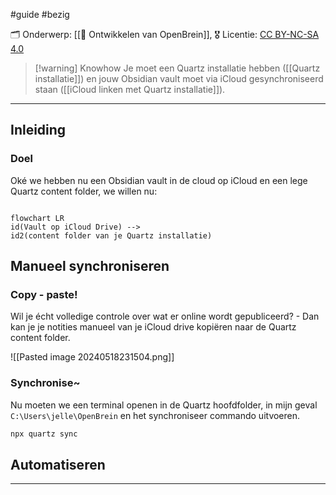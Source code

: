 #guide  #bezig

🗂️ Onderwerp:  [[🧠 Ontwikkelen van OpenBrein]], 
🎖️ Licentie: [CC BY-NC-SA 4.0](https://creativecommons.org/licenses/by-nc-sa/4.0/)


>[!warning] Knowhow
>Je moet een Quartz installatie hebben ([[Quartz installatie]]) en jouw Obsidian vault moet via iCloud gesynchroniseerd staan ([[iCloud linken met Quartz installatie]]).

---
## Inleiding
### Doel
Oké we hebben nu een Obsidian vault in de cloud op iCloud en een lege Quartz content folder, we willen nu:

```mermaid

flowchart LR 
id(Vault op iCloud Drive) --> 
id2(content folder van je Quartz installatie)
```
## Manueel synchroniseren
### Copy - paste!
Wil je écht volledige controle over wat er online wordt gepubliceerd? - Dan kan je je notities manueel van je iCloud drive kopiëren naar de Quartz content folder.

![[Pasted image 20240518231504.png]]
### Synchronise~
Nu moeten we een terminal openen in de Quartz hoofdfolder, in mijn geval `C:\Users\jelle\OpenBrein` en het synchroniseer commando uitvoeren.

``` PowerShell
npx quartz sync 
```

## Automatiseren


---
